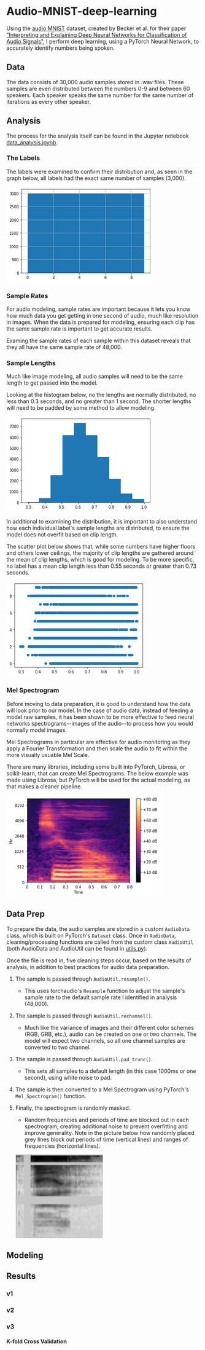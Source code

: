 # Audio-MNIST-deep-learning
Using the [audio MNIST](https://github.com/soerenab/AudioMNIST) dataset, created by Becker et al. for their paper ["Interpreting and Explaining Deep Neural Networks for Classification of Audio Signals"](https://arxiv.org/abs/1807.03418), I perform deep learning, using a PyTorch Neural Network, to accurately identify numbers being spoken.

## Data 
The data consists of 30,000 audio samples stored in .wav files. These samples are even distributed between the numbers 0-9 and between 60 speakers. Each speaker speaks the same number for the same number of iterations as every other speaker.

## Analysis
The process for the analysis itself can be found in the Jupyter notebook [data_analysis.ipynb](https://github.com/bjhammack/audio-MNIST-deep-learning/blob/main/data_analyis.ipynb).

### The Labels
The labels were examined to confirm their distribution and, as seen in the graph below, all labels had the exact same number of samples (3,000).

![Label Distribution](https://github.com/bjhammack/audio-MNIST-deep-learning/blob/main/images/label_distribution.png?raw=true "Label Hist")

### Sample Rates
For audio modeling, sample rates are important because it lets you know how much data you get getting in one second of audio, much like resolution in images. When the data is prepared for modeling, ensuring each clip has the same sample rate is important to get accurate results.

Examing the sample rates of each sample within this dataset reveals that they all have the same sample rate of 48,000.

### Sample Lengths
Much like image modeling, all audio samples will need to be the same length to get passed into the model.

Looking at the histogram below, no the lengths are normally distributed, no less than 0.3 seconds, and no greater than 1 second. The shorter lengths will need to be padded by some method to allow modeling.

![Length Histogram](https://github.com/bjhammack/audio-MNIST-deep-learning/blob/main/images/length_distribution.png?raw=true "Length Hist")

In additional to examining the distribution, it is important to also understand how each individual label's sample lengths are distributed, to ensure the model does not overfit based on clip length.

The scatter plot below shows that, while some numbers have higher floors and others lower ceilings, the majority of clip lengths are gathered around the mean of clip lengths, which is good for modeling. To be more specific, no label has a mean clip length less than 0.55 seconds or greater than 0.73 seconds.

![Length Scatter](https://github.com/bjhammack/audio-MNIST-deep-learning/blob/main/images/length_by_label.png?raw=true "Length Scatter")

### Mel Spectrogram
Before moving to data preparation, it is good to understand how the data will look prior to our model. In the case of audio data, instead of feeding a model raw samples, it has been shown to be more effective to feed neural networks spectrograms--images of the audio--to process how you would normally model images.

Mel Spectrograms in particular are effective for audio monitoring as they apply a Fourier Transformation and then scale the audio to fit within the more visually usuable Mel Scale.

There are many libraries, including some built into PyTorch, Librosa, or scikit-learn, that can create Mel Spectrograms. The below example was made using Librosa, but PyTorch will be used for the actual modeling, as that makes a cleaner pipeline.

![Mel Spectrogram](https://github.com/bjhammack/audio-MNIST-deep-learning/blob/main/images/mel_spectrogram.png?raw=true "Mel Spec")


## Data Prep
To prepare the data, the audio samples are stored in a custom `AudioData` class, which is built on PyTorch's `Dataset` class. Once in `AudioData`, cleaning/processing functions are called from the custom class `AudioUtil` (both AudioData and AudioUtil can be found in [utils.py](https://github.com/bjhammack/audio-MNIST-deep-learning/blob/main/utils.py)).

Once the file is read in, five cleaning steps occur, based on the results of analysis, in addition to best practices for audio data preparation.
1. The sample is passed through `AudioUtil.resample()`.
	* This uses torchaudio's `Resample` function to adjust the sample's sample rate to the default sample rate I identified in analysis (48,000).
2. The sample is passed through `AudioUtil.rechannel()`.
	* Much like the variance of images and their different color schemes (RGB, GRB, etc.), audio can be created on one or two channels. The model will expect two channels, so all one channel samples are converted to two channel.
3. The sample is passed through `AudioUtil.pad_trunc()`.
	* This sets all samples to a default length (in this case 1000ms or one second), using white noise to pad.
4. The sample is then converted to a Mel Spectrogram using PyTorch's `Mel_Spectrogram()` function.
5. Finally, the spectrogram is randomly masked.
	* Random frequencies and periods of time are blocked out in each spectrogram, creating additional noise to prevent overfitting and improve generality. Note in the picture below how randomly placed grey lines block out periods of time (vertical lines) and ranges of frequencies (horizontal lines).

	![Masked Spectrogram](https://github.com/bjhammack/audio-MNIST-deep-learning/blob/main/images/masked_spectrogram.png?raw=true "Mask Spec")

## Modeling


## Results

### v1

### v2

### v3

#### K-fold Cross Validation